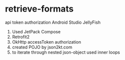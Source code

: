# retrieve-formats
api token authorization
Android Studio JellyFish
1. Used JetPack Compose
2. Retrofit2 
3. OkHttp accessToken authorization
4. created POJO by json2kt.com
5. to iterate through nested json-object used inner loops 
